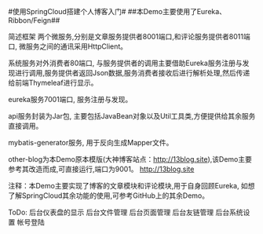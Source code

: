 #使用SpringCloud搭建个人博客入门#
##本Demo主要使用了Eureka、Ribbon/Feign##


简述框架
两个微服务,分别是文章服务提供者8001端口,和评论服务提供者8011端口,
微服务之间的通讯采用HttpClient。

系统服务对外消费者80端口,
与服务提供者的调用主要借助Eureka服务注册与发现进行调用,服务提供者返回Json数据,服务消费者接收后进行解析处理,然后传递给前端Thymeleaf进行显示。

eureka服务7001端口,
服务注册与发现。

api服务封装为Jar包,
主要包括JavaBean对象以及Util工具类,方便提供给其余服务直接调用。

mybatis-generator服务,
用于反向生成Mapper文件。

other-blog为本Demo原本模版(大神博客站点：http://13blog.site),该Demo主要参考其改造而成,可直接运行,端口为9001。
http://13blog.site

注释：本Demo主要实现了博客的文章模块和评论模块,用于自身回顾Eureka,
如想了解SpringCloud其余功能的使用,可参考GitHub上的其余Demo。

ToDo:
后台仪表盘的显示
后台文件管理
后台页面管理
后台友链管理
后台系统设置
帐号登陆


